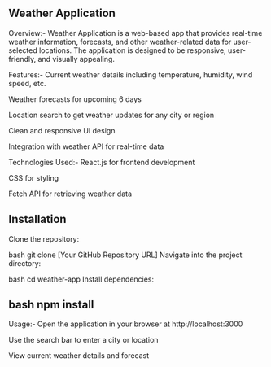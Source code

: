 Weather Application
---------------------------------------------------------------------------------
Overview:-
Weather Application is a web-based app that provides real-time weather information, forecasts, and other weather-related data for user-selected locations. The application is designed to be responsive, user-friendly, and visually appealing.

Features:-
Current weather details including temperature, humidity, wind speed, etc.

Weather forecasts for upcoming 6 days

Location search to get weather updates for any city or region

Clean and responsive UI design

Integration with weather API for real-time data

Technologies Used:-
React.js for frontend development

CSS for styling

Fetch API for retrieving weather data

Installation
-------------------------------------------------------------
Clone the repository:

bash
git clone [Your GitHub Repository URL]
Navigate into the project directory:

bash
cd weather-app
Install dependencies:

bash
npm install
--------------------------------------------------------------
Usage:-
Open the application in your browser at http://localhost:3000

Use the search bar to enter a city or location

View current weather details and forecast
